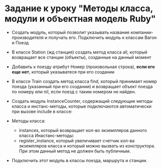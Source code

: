 # Задание к уроку "Методы класса, модули и объектная модель Ruby"
- Создать модуль, который позволит указывать название компании-производителя и получать его. Подключить модуль к классам Вагон и Поезд
- В классе Station (жд станция) создать метод класса all, который возвращает все станции (объекты), созданные на данный момент
- Добавить к поезду атрибут Номер (произвольная строка), **если его еще нет**, который указыватеся при его создании
- В классе Train создать метод класса find, который принимает номер поезда (указанный при его создании) и возвращает объект поезда по номеру или nil, если поезд с таким номером не найден.


- Создать модуль InstanceCounter, содержащий следующие методы класса и инстанс-методы, которые подключаются автоматически при вызове include в классе:
- Методы класса:
    - instances, который возвращает кол-во экземпляров данного класса
    Инастанс-методы:
    - register_instance, который увеличивает счетчик кол-ва экземпляров класса и который можно вызвать из конструктора. При этом данный метод не должен быть публичным.
- Подключить этот модуль в классы поезда, маршрута и станции.
